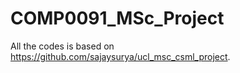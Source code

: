 # COMP0091_MSc_Project
All the codes is based on https://github.com/sajaysurya/ucl_msc_csml_project.

